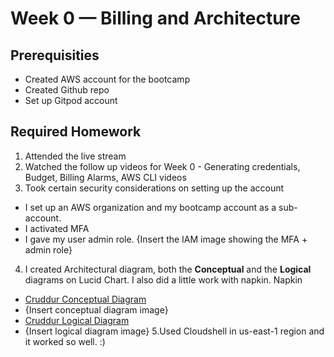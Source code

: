 # Week 0 — Billing and Architecture

## Prerequisities
 - Created AWS account for the bootcamp
 - Created Github repo
 - Set up Gitpod account 

## Required Homework
1. Attended the live stream
2. Watched the follow up videos for Week 0 - Generating credentials, Budget, Billing Alarms, AWS CLI videos
3. Took certain security considerations on setting up the account
  - I set up an AWS organization and my bootcamp account as a sub-account.
  - I activated MFA
  - I gave my user admin role.
{Insert the IAM image showing the MFA + admin role}
4. I created Architectural diagram, both the **Conceptual** and the **Logical** diagrams on Lucid Chart. I also did a little work with napkin.
Napkin
  - [Cruddur Conceptual Diagram](https://lucid.app/lucidchart/d0099a6b-c439-49d6-9cd0-6ae210eb165e/edit?invitationId=inv_542f629e-965d-4657-8013-154f306e223e)
  - {Insert conceptual diagram image}
  - [Cruddur Logical Diagram](https://lucid.app/lucidchart/a5a64e5f-b0f1-40a0-88d6-8ce213c7d2e0/edit?viewport_loc=63%2C-255%2C3469%2C1747%2C0_0&invitationId=inv_55f3b14f-5f06-4c63-84af-845bfaaf1f5d)
 - {Insert logical diagram image}
5.Used Cloudshell in us-east-1 region and it worked so well. :)
